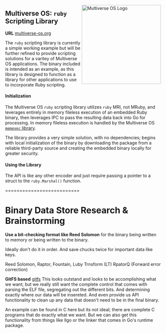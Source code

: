 [<img src="https://avatars2.githubusercontent.com/u/24763891?s=400&u=c1150e7da5667f47159d433d8e49dad99a364f5f&v=4"  width="256px" height="256px" align="right" alt="Multiverse OS Logo">](https://github.com/multiverse-os)


## Multiverse OS: `ruby` Scripting Library
**URL** [multiverse-os.org](https://multiverse-os.org)

The `ruby` scripting library is currently a simple working example but will be further refined to provide scripting solutions for a varitey of Multiverse OS applications. The binary included is intended as an example, as this library is designed to function as a library for other applications to use to incorporate Ruby scripting. 

#### Initialization
The Multiverse OS `ruby` scripting library utilizes `ruby` MRI, not MRuby, and leverages entirely in memory fileless execution of an embedded Ruby binary, then leverages IPC to pass the resulting data back into Go for processing. In memory fileless execution is handled by the Multiverse OS [`memexec` library](https://github.com/multiverse-os/memexec).

The library provides a very simple solution, with no dependencies; begins with local initialization of the binary by downloading the package from a reliable third-party source and creating the embedded binary locally for greater security. 


#### Using the Library
The API is like any other encoder and just require passing a pointer to a struct to the `ruby.Marshal()` function.


==========================
# Binary Data Store Research & Brainstorming

**Use a bit-checking format like Reed Solomon** for the binary being written to memory or being written to the binary. 

Ideally don't do it in order. And save chucks twice for important data like keys.

Reed Solomon, Raptor, Fountain, Luby Trnsform (LT) RpatorQ (Forward error correction)


**GitFS based**
[gitfs](https://github.com/wade-welles/gitfs) This looks outstand and looks to be accomplishing what we want; but we really still want the complete control that comes with parsing the ELF file, segregating out the different bits. And determining exactly where our data will be insereted. And even provide us API functionality to clean up any data that doesn't need to be in the final binary.

An example can be found in C here but its not ideal; there are complete C programs that do exactly what we want. But we can also get this functionality from things like llgo or the linker that comes in Go's runtime package.

